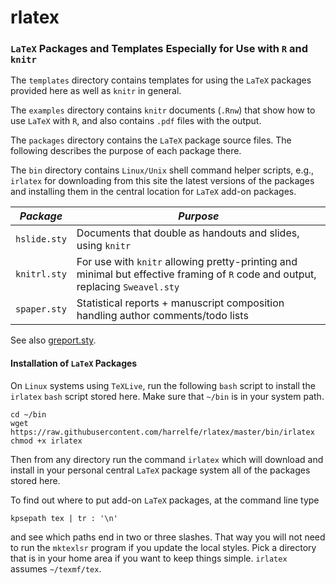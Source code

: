 # rlatex
### `LaTeX` Packages and Templates Especially for Use with `R` and `knitr`

The `templates` directory contains templates for using the `LaTeX` packages provided here as well as `knitr` in general.

The `examples` directory contains `knitr` documents (`.Rnw`) that show how to use `LaTeX` with `R`, and also contains `.pdf` files with the output.

The `packages` directory contains the `LaTeX` package source files.  The following describes the purpose of each package there.

The `bin` directory contains `Linux/Unix` shell command helper scripts, e.g., `irlatex` for downloading from this site the latest versions of the packages and installing them in the central location for `LaTeX` add-on packages.

|*Package*|*Purpose*|
--------|--------
| `hslide.sty` | Documents that double as handouts and slides, using `knitr` |
| `knitrl.sty` | For use with `knitr` allowing pretty-printing and minimal but effective framing of `R` code and output, replacing `Sweavel.sty` |
| `spaper.sty` | Statistical reports + manuscript composition handling author comments/todo lists |

See also [greport.sty](https://github.com/harrelfe/greport/blob/master/inst/greport.sty).


#### Installation of `LaTeX` Packages
On `Linux` systems using `TeXLive`, run the following `bash` script to install the `irlatex` `bash` script stored here.  Make sure that `~/bin` is in your system path.

```
cd ~/bin
wget https://raw.githubusercontent.com/harrelfe/rlatex/master/bin/irlatex
chmod +x irlatex
```

Then from any directory run the command `irlatex` which will download and install in your personal central `LaTeX` package system all of the packages stored here.

To find out where to put add-on `LaTeX` packages, at the command line type
```
kpsepath tex | tr : '\n'
```
and see which paths end in two or three slashes.  That way you will not need to run the `mktexlsr` program if you update the local styles.  Pick a directory that is in your home area if you want to keep things simple.  `irlatex` assumes `~/texmf/tex`.
